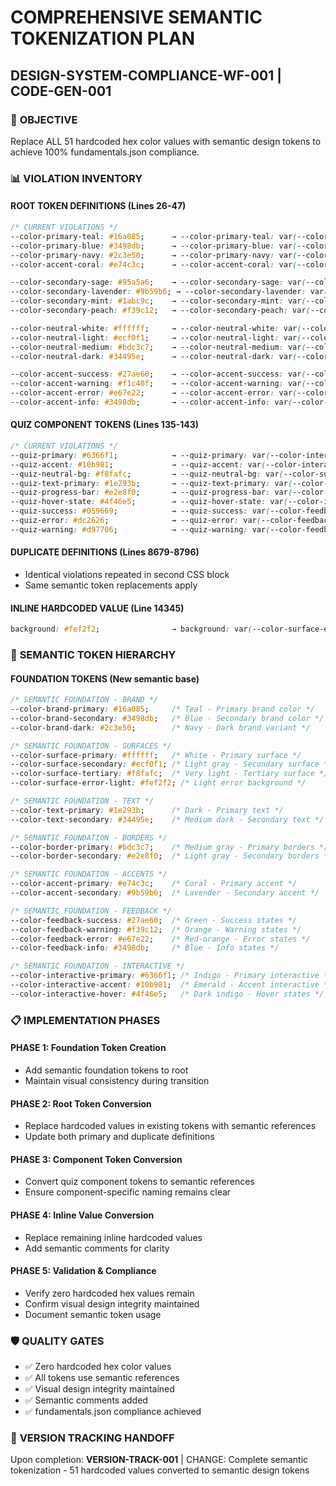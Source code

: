 # COMPREHENSIVE SEMANTIC TOKENIZATION PLAN
## DESIGN-SYSTEM-COMPLIANCE-WF-001 | CODE-GEN-001

### 🎯 **OBJECTIVE**
Replace ALL 51 hardcoded hex color values with semantic design tokens to achieve 100% fundamentals.json compliance.

### 📊 **VIOLATION INVENTORY**

#### **ROOT TOKEN DEFINITIONS** (Lines 26-47)
```css
/* CURRENT VIOLATIONS */
--color-primary-teal: #16a085;      → --color-primary-teal: var(--color-brand-primary);
--color-primary-blue: #3498db;      → --color-primary-blue: var(--color-brand-secondary);
--color-primary-navy: #2c3e50;      → --color-primary-navy: var(--color-brand-dark);
--color-accent-coral: #e74c3c;      → --color-accent-coral: var(--color-accent-primary);

--color-secondary-sage: #95a5a6;    → --color-secondary-sage: var(--color-neutral-medium);
--color-secondary-lavender: #9b59b6; → --color-secondary-lavender: var(--color-accent-secondary);
--color-secondary-mint: #1abc9c;    → --color-secondary-mint: var(--color-accent-success);
--color-secondary-peach: #f39c12;   → --color-secondary-peach: var(--color-accent-warning);

--color-neutral-white: #ffffff;     → --color-neutral-white: var(--color-surface-primary);
--color-neutral-light: #ecf0f1;     → --color-neutral-light: var(--color-surface-secondary);
--color-neutral-medium: #bdc3c7;    → --color-neutral-medium: var(--color-border-primary);
--color-neutral-dark: #34495e;      → --color-neutral-dark: var(--color-text-secondary);

--color-accent-success: #27ae60;    → --color-accent-success: var(--color-feedback-success);
--color-accent-warning: #f1c40f;    → --color-accent-warning: var(--color-feedback-warning);
--color-accent-error: #e67e22;      → --color-accent-error: var(--color-feedback-error);
--color-accent-info: #3498db;       → --color-accent-info: var(--color-feedback-info);
```

#### **QUIZ COMPONENT TOKENS** (Lines 135-143)
```css
/* CURRENT VIOLATIONS */
--quiz-primary: #6366f1;            → --quiz-primary: var(--color-interactive-primary);
--quiz-accent: #10b981;             → --quiz-accent: var(--color-interactive-accent);
--quiz-neutral-bg: #f8fafc;         → --quiz-neutral-bg: var(--color-surface-tertiary);
--quiz-text-primary: #1e293b;       → --quiz-text-primary: var(--color-text-primary);
--quiz-progress-bar: #e2e8f0;       → --quiz-progress-bar: var(--color-border-secondary);
--quiz-hover-state: #4f46e5;        → --quiz-hover-state: var(--color-interactive-hover);
--quiz-success: #059669;            → --quiz-success: var(--color-feedback-success);
--quiz-error: #dc2626;              → --quiz-error: var(--color-feedback-error);
--quiz-warning: #d97706;            → --quiz-warning: var(--color-feedback-warning);
```

#### **DUPLICATE DEFINITIONS** (Lines 8679-8796)
- Identical violations repeated in second CSS block
- Same semantic token replacements apply

#### **INLINE HARDCODED VALUE** (Line 14345)
```css
background: #fef2f2;                → background: var(--color-surface-error-light);
```

### 🔄 **SEMANTIC TOKEN HIERARCHY**

#### **FOUNDATION TOKENS** (New semantic base)
```css
/* SEMANTIC FOUNDATION - BRAND */
--color-brand-primary: #16a085;     /* Teal - Primary brand color */
--color-brand-secondary: #3498db;   /* Blue - Secondary brand color */
--color-brand-dark: #2c3e50;        /* Navy - Dark brand variant */

/* SEMANTIC FOUNDATION - SURFACES */
--color-surface-primary: #ffffff;   /* White - Primary surface */
--color-surface-secondary: #ecf0f1; /* Light gray - Secondary surface */
--color-surface-tertiary: #f8fafc;  /* Very light - Tertiary surface */
--color-surface-error-light: #fef2f2; /* Light error background */

/* SEMANTIC FOUNDATION - TEXT */
--color-text-primary: #1e293b;      /* Dark - Primary text */
--color-text-secondary: #34495e;    /* Medium dark - Secondary text */

/* SEMANTIC FOUNDATION - BORDERS */
--color-border-primary: #bdc3c7;    /* Medium gray - Primary borders */
--color-border-secondary: #e2e8f0;  /* Light gray - Secondary borders */

/* SEMANTIC FOUNDATION - ACCENTS */
--color-accent-primary: #e74c3c;    /* Coral - Primary accent */
--color-accent-secondary: #9b59b6;  /* Lavender - Secondary accent */

/* SEMANTIC FOUNDATION - FEEDBACK */
--color-feedback-success: #27ae60;  /* Green - Success states */
--color-feedback-warning: #f39c12;  /* Orange - Warning states */
--color-feedback-error: #e67e22;    /* Red-orange - Error states */
--color-feedback-info: #3498db;     /* Blue - Info states */

/* SEMANTIC FOUNDATION - INTERACTIVE */
--color-interactive-primary: #6366f1; /* Indigo - Primary interactive */
--color-interactive-accent: #10b981;  /* Emerald - Accent interactive */
--color-interactive-hover: #4f46e5;   /* Dark indigo - Hover states */
```

### 📋 **IMPLEMENTATION PHASES**

#### **PHASE 1**: Foundation Token Creation
- Add semantic foundation tokens to root
- Maintain visual consistency during transition

#### **PHASE 2**: Root Token Conversion  
- Replace hardcoded values in existing tokens with semantic references
- Update both primary and duplicate definitions

#### **PHASE 3**: Component Token Conversion
- Convert quiz component tokens to semantic references
- Ensure component-specific naming remains clear

#### **PHASE 4**: Inline Value Conversion
- Replace remaining inline hardcoded values
- Add semantic comments for clarity

#### **PHASE 5**: Validation & Compliance
- Verify zero hardcoded hex values remain
- Confirm visual design integrity maintained
- Document semantic token usage

### 🛡️ **QUALITY GATES**
- ✅ Zero hardcoded hex color values
- ✅ All tokens use semantic references
- ✅ Visual design integrity maintained
- ✅ Semantic comments added
- ✅ fundamentals.json compliance achieved

### 🔄 **VERSION TRACKING HANDOFF**
Upon completion: **VERSION-TRACK-001** | CHANGE: Complete semantic tokenization - 51 hardcoded values converted to semantic design tokens 
